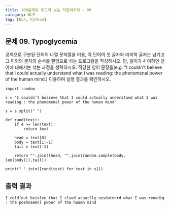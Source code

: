 ```yaml
---
title: 100문제로 두드려 보는 자연어처리 - 09
category: NLP
tag: [NLP, Python]
---
```


## 문제 09. Typoglycemia

공백으로 구분된 단어의 나열 문자열을 이용, 각 단어의 첫 글자와 마지막 글자는 남기고 그 이외의 문자의 순서를 랜덤으로 섞는 프로그램을 작성하시오.
단, 길이가 4 이하인 단어에 대해서는 섞는 과정을 생략하시오. 
적당한 영어 문장을(e.g. "I couldn't believe that i could actually understand what i was reading: the phenomenal power of the human mind.) 이용하여 실행 결과를 확인하시오. 

~~~
import random

s = "I couldn’t believe that I could actually understand what I was reading : the phenomenal power of the human mind"

s = s.split(" ")

def rand(text):
    if 4 >= len(text):
        return text

    head = text[0]
    body = text[1:-1]
    tail = text[-1]

    return "".join((head, "".join(random.sample(body, len(body))),tail))

print(" ".join([rand(text) for text in s]))

~~~


## 출력 결과

~~~
I cold’nut beivlee that I cluod acuatlly uesdatnnrd what I was renadig : the poehnaemnl pwoer of the huamn mind
~~~
